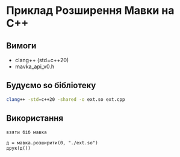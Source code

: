 # Приклад Розширення Мавки на C++

## Вимоги

- clang++ (std=c++20)
- mavka_api_v0.h

## Будуємо so бібліотеку

```bash
clang++ -std=c++20 -shared -o ext.so ext.cpp
```

## Використання

```мавка
взяти біб мавка

д = мавка.розширити(0, "./ext.so")
друк(д())
```